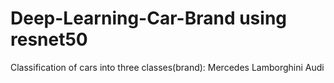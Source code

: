 # Deep-Learning-Car-Brand using resnet50

Classification of cars into three classes(brand):
Mercedes
Lamborghini
Audi